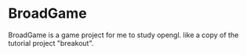 # BroadGame
BroadGame is a game project for me to study opengl. like a copy of the tutorial project "breakout".
